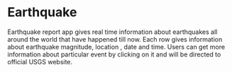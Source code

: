 # Earthquake
Earthquake report app gives real time information about earthquakes all around the world that have happened till now.
Each row gives information about earthquake magnitude, location , date and time.
Users can get more information about particular event by clicking on it and will be directed to official USGS website.
